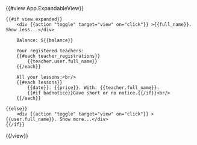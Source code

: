 <div>
{{#view App.ExpandableView}}
	
	{{#if view.expanded}}
		<div {{action "toggle" target="view" on="click"}} >{{full_name}}. Show less...</div>

		Balance: ${{balance}}

		Your registered teachers:
		{{#each teacher_registrations}}
			{{teacher.user.full_name}}
		{{/each}}

		All your lessons:<br/>
		{{#each lessons}}
			{{date}}: {{price}}. With: {{teacher.full_name}}.
			{{#if badnotice}}Gave short or no notice.{{/if}}<br/>
		{{/each}}

	{{else}}
		<div {{action "toggle" target="view" on="click"}} >{{user.full_name}}. Show more...</div>
	{{/if}}

{{/view}}
</div>
